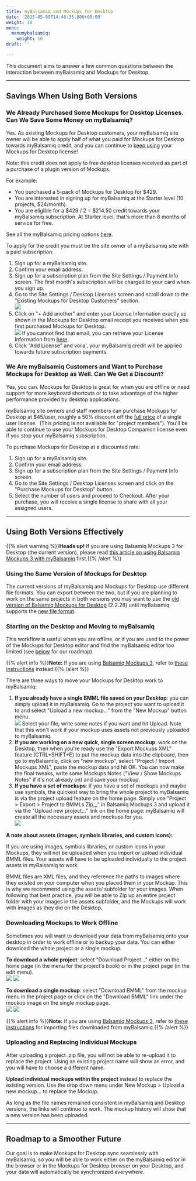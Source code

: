 ```yaml
---
title: myBalsamiq and Mockups for Desktop
date: '2015-05-09T14:46:35.000+00:00'
weight: 10
menu:
  menumybalsamiq:
    weight: 10
draft: ''

---
```


This document aims to answer a few common questions between the interaction between myBalsamiq and Mockups for Desktop.

* * *

## Savings When Using Both Versions

### We Already Purchased Some Mockups for Desktop Licenses. Can We Save Some Money on myBalsamiq?

Yes. As existing Mockups for Desktop customers, your myBalsamiq site owner will be able to apply half of what you paid for Mockups for Desktop towards myBalsamiq credit, and you can continue to [keep using](/sales/maintenance/#when-does-my-maintenance-start-and-end) your Mockups for Desktop license!

Note: this credit does not apply to free desktop licenses received as part of a purchase of a plugin version of Mockups.

For example:

*   You purchased a 5-pack of Mockups for Desktop for $429.
*   You are interested in signing up for myBalsamiq at the Starter level (10 projects, $24/month).
*   You are eligible for a $429 / 2 = $214.50 credit towards your myBalsamiq subscription. At Starter level, that's more than 8 months of service for free.

See all the myBalsamiq pricing options [here](https://balsamiq.com/buy/#myb).

To apply for the credit you must be the site owner of a myBalsamiq site with a paid subscription:

1.  Sign up for a myBalsamiq site.
2.  Confirm your email address.
3.  Sign up for a subscription plan from the Site Settings / Payment Info screen. The first month's subscription will be charged to your card when you sign up.
4.  Go to the Site Settings / Desktop Licenses screen and scroll down to the "Existing Mockups for Desktop Customers" section.  
    ![](https://media.balsamiq.com/img/support/docs/myb/apply1.png)
5.  Click on "+ Add another" and enter your License Information exactly as shown in the Mockups for Desktop email receipt you received when you first purchased Mockups for Desktop.  
    ![](https://media.balsamiq.com/img/support/docs/myb/apply2.png)
    If you cannot find that email, you can retrieve your License Information from [here](http://scripts.balsamiq.com/lostkey.php).
6.  Click "Add License" and voila', your myBalsamiq credit will be applied towards future subscription payments.

### We Are myBalsamiq Customers and Want to Purchase Mockups for Desktop as Well. Can We Get a Discount?

Yes, you can. Mockups for Desktop is great for when you are offline or need support for more keyboard shortcuts or to take advantage of the higher performance provided by desktop applications.

myBalsamiq site owners and staff members can purchase Mockups for Desktop at $45/user, roughly a 50% discount off the [full price](https://balsamiq.com/buy) of a single user license.  (This pricing is not available for "project members"). You'll be able to continue to use your Mockups for Desktop Companion license even if you stop your myBalsamiq subscription.

To purchase Mockups for Desktop at a discounted rate:

1.  Sign up for a myBalsamiq site.
2.  Confirm your email address.
3.  Sign up for a subscription plan from the Site Settings / Payment Info screen.
4.  Go to the Site Settings / Desktop Licenses screen and click on the "Purchase Mockups for Desktop" button.
5.  Select the number of users and proceed to Checkout. After your purchase, you will receive a single license to share with all your assigned users.

* * *

## Using Both Versions Effectively

{{% alert warning %}}**Heads up!** If you are using Balsamiq Mockups 3 for Desktop (the current version), please read [this article on using Balsamiq Mockups 3 with myBalsamiq](/mybalsamiq/mybandb3/) first.{{% /alert %}}

### Using the Same Version of Mockups for Desktop 

The current versions of myBalsamiq and Mockups for Desktop use different file formats. You can export between the two, but if you are planning to work on the same projects in both versions you may want to use the [old version of Balsamiq Mockups for Desktop](https://balsamiq.com/download/archives/?prefix=mockups-desktop/2.2.28/) (2.2.28) until myBalsamiq supports the [new file format](https://docs.balsamiq.com/desktop/transition/).

### Starting on the Desktop and Moving to myBalsamiq

This workflow is useful when you are offline, or if you are used to the power of the Mockups for Desktop editor and find the myBalsamiq editor too limited (see [below](#roadmap) for our roadmap).

{{% alert info %}}**Note:** If you are using [Balsamiq Mockups 3](https://docs.balsamiq.com/desktop/intro/), refer to [these instructions](https://docs.balsamiq.com/desktop/exporting/) instead.{{% /alert %}}

There are three ways to move your Mockups for Desktop work to myBalsamiq:

1.  **If you already have a single BMML file saved on your Desktop**: you can simply upload it in myBalsamiq. Go to the project you want to upload it to and select "Upload a new mockup..." from the "New Mockup" button menu.  
    ![](https://media.balsamiq.com/img/support/docs/myb/uploadnewmockup.png)
    Select your file, write some notes if you want and hit Upload. Note that this won't work if your mockup uses assets not previously uploaded to myBalsamiq.
2.  **If you are working on a new quick, single screen mockup**: work on the Desktop, then when you're ready use the "Export Mockups XML" feature (CTRL+SHIFT+E) to put the mockup data into the clipboard, then go to myBalsamiq, click on "new mockup", select "Project / Import Mockups XML", paste the mockup data and hit OK. You can now make the final tweaks, write some Mockups Notes ("View / Show Mockups Notes" if it's not already on) and save your mockup.
3.  **If you have a set of mockups**: if you have a set of mockups and maybe use symbols, the quickest way to bring the whole project to myBalsamiq is via the project upload feature on the home page. Simply use "Project > Export > Project to BMMLs Zip,,," in Balsamiq Mockups 3 and upload it via the "Upload new project..." link on the home page: myBalsamiq will create all the necessary assets and mockups for you.  
    ![](https://media.balsamiq.com/img/support/docs/myb/uploadproject.png)

**A note about assets (images, symbols libraries, and custom icons):**

If you are using images, symbols libraries, or custom icons in your Mockups, they will not be uploaded when you import or upload individual BMML files. Your assets will have to be uploaded individually to the project assets in myBalsamiq to work.

BMML files are XML files, and they reference the paths to images where they existed on your computer when you placed them in your Mockup. This is why we recommend using the assets/ subfolder for your images. When following that best practice, you will be able to Zip up an entire project folder with your images in the assets subfolder, and the Mockups will work with images as they did on the Desktop.

### Downloading Mockups to Work Offline

Sometimes you will want to download your data from myBalsamiq onto your desktop in order to work offline or to backup your data. You can either download the whole project or a single mockup.

**To download a whole project**: select "Download Project..." either on the home page (in the menu for the project's book) or in the project page (in the edit menu).  
![](https://media.balsamiq.com/img/support/docs/myb/downloadprojecthome.png) ![](https://media.balsamiq.com/img/support/docs/myb/downloadproject.png)

**To download a single mockup**: select "Download BMML" from the mockup menu in the project page or click on the "Download BMML" link under the mockup image on the single mockup page.  
![](https://media.balsamiq.com/img/support/docs/myb/downloadmockup1.png) ![](https://media.balsamiq.com/img/support/docs/myb/downloadmockup2.png)

{{% alert info %}}**Note:** If you are using [Balsamiq Mockups 3](https://docs.balsamiq.com/desktop/intro/), refer to [these instructions](https://docs.balsamiq.com/desktop/importing/#importing-mockups-from-a-previous-version-bmml-files) for importing files downloaded from myBalsamiq.{{% /alert %}}

### Uploading and Replacing Individual Mockups

After uploading a project .zip file, you will not be able to re-upload it to replace the project. Using an existing project name will show an error, and you will have to choose a different name.

**Upload individual mockups within the project** instead to replace the existing version. Use the drop down menu under New Mockup > Upload a new mockup... to replace the Mockup.

As long as the file names remained consistent in myBalsamiq and Desktop versions, the links will continue to work. The mockup history will show that a new version has been uploaded.

* * *

## Roadmap to a Smoother Future

Our goal is to make Mockups for Desktop sync seamlessly with myBalsamiq, so you will be able to work either on the myBalsamiq editor in the browser or in the Mockups for Desktop browser on your Desktop, and your data will automatically be synchronized everywhere.